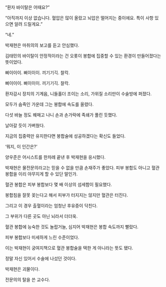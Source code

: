 “환자 바이탈은 어때요?”

“아직까지 이상 없습니다. 혈압은 많이 올랐고 뇌압은 떨어지는 중이에요. 특이 사항 있으면 알려 드릴게요.”

“네.”

박재현은 마취의의 보고를 듣고 안심했다.

김태민의 바이탈이 안정적이라는 건 오롯이 봉합에 집중할 수 있는 환경이 만들어졌다는 뜻이었다.

삐이이이. 삐이이이. 끼기기긱. 찰칵.

삐이이이. 삐이이이. 끼기기긱. 찰칵.

환자감시 장치의 기계음, 니들홀더 조이는 소리, 가위질 소리만이 수술방에 퍼졌다.

모두가 숨죽인 가운데 그는 봉합에 속도를 올렸다.

다섯 바늘 정도 꿰매고 나니 손과 손가락에 족쇄가 풀린 듯했다.

날아갈 듯이 가벼웠다.

지금의 집중력만 유지한다면 봉합술에 성공하겠다는 확신도 들었다.

‘뭐지, 이 인간은?’

양우준은 어시스트를 한차례 끝낸 후 박재현을 응시했다.

박재현은 물전문의라고는 믿을 수 없을 만큼 손재주가 좋았다. 피부 봉합도 아니고 혈관 봉합을 이리 야무지게 할 수 있단 말인가.

혈관 봉합은 피부 봉합보다 몇 배 이상의 섬세함이 필요했다.

봉합침을 잘못 꽂는다고 해서 피부가 터지지는 않지만 혈관은 터진다.

그리고 이 경우 출혈이라는 엄청난 후유증이 닥친다.

그 부위가 다른 곳도 아닌 뇌라서 더더욱.

혈관 봉합에 능숙한 것도 놀랍거늘, 심지어 박재현은 봉합 속도까지 빨랐다.

피부 봉합보다 미세하게 느린 수준이었다.

이는 박재현이 궁여지책으로 혈관 봉합술을 택한 게 아니라는 뜻도 됐다.

정말 자신 있어서 수술에 나섰던 것이다.

박재현은 괴물이다.

전문의의 탈을 쓴 교수다.